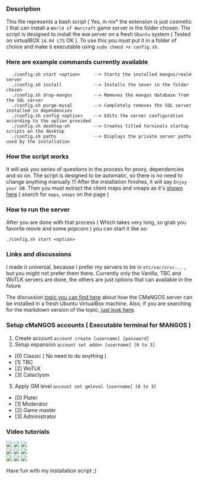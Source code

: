 ### Description
This file represents a bash script ( Yes, in nix* the extension is just cosmetic )
that can install a `World of Warcraft` game server in the folder chosen.
The script is designed to install the `WoW` server on a fresh `Ubuntu`
system ( Tested on virtualBOX `14.04 LTS` OK ). To use this you must put it in a
folder of choice and make it executable using `sudo chmod +x config.sh`.

### Here are example commands currently available

```
  ./config.sh start <option>     --> Starts the installed mangos/realm server
  ./config.sh install            --> Installs the sever in the folder chosen
  ./config.sh drop-mangos        --> Removes the mangos database from the SQL server
  ./config.sh purge-mysql        --> Completely removes the SQL server installed in dependencies
  ./config.sh config <option>    --> Edits the server configuration according to the option provided
  ./config.sh desktop-sh         --> Creates titled terninals startup scripts on the desktop
  ./config.sh paths              --> Displays the private server paths used by the installation
```

### How the script works
It will ask you series of questions in the process for proxy, dependencies and so on.
The script is designed to be automatic, so there is no need to change anything manually !!!
After the installation finishes, it will say `Enjoy your DB`. Then you must extract the
client maps and vmaps as it's [shown here][ref-install] ( search for `maps`, `vmaps` on the page )

### How to run the server
After you are done with that process ( Which takes very long, so grab you
favorite movie and some popcorn ) you can start it like so:

``` ./config.sh start <option> ```

### Links and discussions
I made it universal, because I prefer my servers to be in `etc/var/srv/...` , but you might
not prefer them there. Currently only the Vanilla, TBC and WoTLK servers are done, the others are
just options that can available in the future

The discussion [topic you can find here][ref-script] about how the CMaNGOS server can be installed
in a fresh Ubuntu VirtualBox machine. Also, if you are searching for the markdown version of the
topic, [just look here][ref-vboxtut].

### Setup cMaNGOS accounts ( Executable terminal for MANGOS )
1. Create account `account create [username] [password]`
2. Setup expansion `account set addon [username] [0 to 3]`
 * [0] Classic ( No need to do anything )
 * [1] TBC
 * [2] WoTLK
 * [3] Cataclysm
3. Apply GM level `account set gmlevel [username] [0 to 3]`
 * [0] Plater
 * [1] Moderator
 * [2] Game master
 * [3] Administrator
  
### Video tutorials
[![](https://img.youtube.com/vi/cmcnGXcxGAA/1.jpg)](http://www.youtube.com/watch?v=cmcnGXcxGAA "")
[![](https://img.youtube.com/vi/UbcHAtT80o4/2.jpg)](http://www.youtube.com/watch?v=UbcHAtT80o4 "")
[![](https://img.youtube.com/vi/X_W1LDx31AU/3.jpg)](http://www.youtube.com/watch?v=X_W1LDx31AU "")  
[![](https://img.youtube.com/vi/GiV5k3zrGYI/1.jpg)](http://www.youtube.com/watch?v=GiV5k3zrGYI "")
[![](https://img.youtube.com/vi/dHBljqAbxsQ/1.jpg)](http://www.youtube.com/watch?v=dHBljqAbxsQ "")
[![](https://img.youtube.com/vi/SGtRNFr1T3k/3.jpg)](http://www.youtube.com/watch?v=SGtRNFr1T3k "")  
[![](https://img.youtube.com/vi/FGVUdKDeMNk/3.jpg)](http://www.youtube.com/watch?v=FGVUdKDeMNk "")
[![](https://img.youtube.com/vi/O70R5csq2gg/3.jpg)](http://www.youtube.com/watch?v=O70R5csq2gg "")
[![](https://img.youtube.com/vi/-1iAuZVTiyk/3.jpg)](http://www.youtube.com/watch?v=-1iAuZVTiyk "")  

Have fun with my installation script ;)

[ref-install]: https://github.com/cmangos/issues/wiki/Installation-Instructions
[ref-vboxtut]: https://github.com/dvdvideo1234/UbuntuBatches/blob/master/MaNGOS/virtualbox.md
[ref-script]: https://forum.cmangos.net/t/how-to-use-a-script-to-install-mangos-server-under-ubuntu/49
